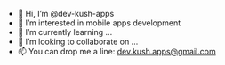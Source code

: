 - 👋 Hi, I’m @dev-kush-apps
- 👀 I’m interested in mobile apps development
- 🌱 I’m currently learning ...
- 💞️ I’m looking to collaborate on ...
- 📫 You can drop me a line: dev.kush.apps@gmail.com

<!---
dev-kush-apps/dev-kush-apps is a ✨ special ✨ repository because its `README.md` (this file) appears on your GitHub profile.
You can click the Preview link to take a look at your changes.
--->
